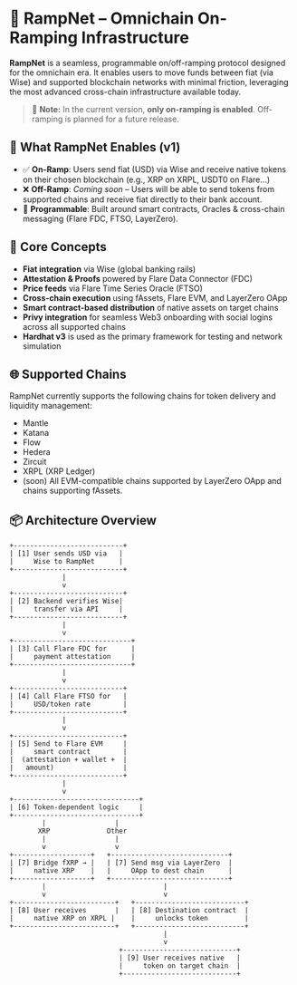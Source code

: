 # 🚀 RampNet – Omnichain On-Ramping Infrastructure

**RampNet** is a seamless, programmable on/off-ramping protocol designed for the omnichain era. It enables users to move funds between fiat (via Wise) and supported blockchain networks with minimal friction, leveraging the most advanced cross-chain infrastructure available today.

> 🚧 **Note:** In the current version, **only on-ramping is enabled**. Off-ramping is planned for a future release.

## 🔗 What RampNet Enables (v1)

- ✅ **On-Ramp**: Users send fiat (USD) via Wise and receive native tokens on their chosen blockchain (e.g., XRP on XRPL, USDT0 on Flare...)
- ❌ **Off-Ramp**: _Coming soon_ – Users will be able to send tokens from supported chains and receive fiat directly to their bank account.
- 🧩 **Programmable**: Built around smart contracts, Oracles & cross-chain messaging (Flare FDC, FTSO, LayerZero).

## 🧠 Core Concepts

- **Fiat integration** via Wise (global banking rails)
- **Attestation & Proofs** powered by Flare Data Connector (FDC)
- **Price feeds** via Flare Time Series Oracle (FTSO)
- **Cross-chain execution** using fAssets, Flare EVM, and LayerZero OApp
- **Smart contract-based distribution** of native assets on target chains
- **Privy integration** for seamless Web3 onboarding with social logins across all supported chains
- **Hardhat v3** is used as the primary framework for testing and network simulation

## 🌐 Supported Chains

RampNet currently supports the following chains for token delivery and liquidity management:

- Mantle
- Katana
- Flow
- Hedera
- Zircuit
- XRPL (XRP Ledger)
- (soon) All EVM-compatible chains supported by LayerZero OApp and chains supporting fAssets.

## 📦 Architecture Overview
```
+---------------------------+
| [1] User sends USD via   |
|     Wise to RampNet      |
+---------------------------+
             |
             v
+---------------------------+
| [2] Backend verifies Wise|
|     transfer via API     |
+---------------------------+
             |
             v
+-----------------------------+
| [3] Call Flare FDC for      |
|     payment attestation     |
+-----------------------------+
             |
             v
+---------------------------+
| [4] Call Flare FTSO for   |
|     USD/token rate        |
+---------------------------+
             |
             v
+---------------------------+
| [5] Send to Flare EVM     |
|     smart contract        |
|  (attestation + wallet +  |
|   amount)                 |
+---------------------------+
             |
             v
+-------------------------------+
| [6] Token-dependent logic     |
+-------------------------------+
        |                 |
       XRP              Other
        |                 |
        v                 v
+-------------------+   +-----------------------------+
| [7] Bridge fXRP → |   | [7] Send msg via LayerZero  |
|     native XRP    |   |     OApp to dest chain      |
+-------------------+   +-----------------------------+
        |                             |
        v                             v
+-------------------------+   +---------------------------+
| [8] User receives       |   | [8] Destination contract  |
|     native XRP on XRPL |    |     unlocks token         |
+-------------------------+   +---------------------------+
                                      |
                                      v
                           +----------------------------+
                           | [9] User receives native   |
                           |     token on target chain  |
                           +----------------------------+

```

